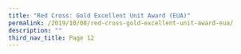 ```yaml
---
title: "Red Cross: Gold Excellent Unit Award (EUA)"
permalink: /2019/10/08/red-cross-gold-excellent-unit-award-eua/
description: ""
third_nav_title: Page 12
---
```


